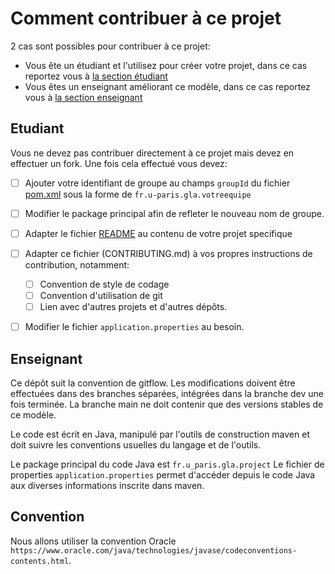 # Comment contribuer à ce projet
2 cas sont possibles pour contribuer à ce projet:
- Vous ête un étudiant et l'utilisez pour créer votre projet, dans ce cas reportez vous à [la section étudiant](#etudiant)
- Vous êtes un enseignant améliorant ce modèle, dans ce cas reportez vous à [la section enseignant](#enseignant)

## Etudiant

Vous ne devez pas contribuer directement à ce projet mais devez en effectuer un fork. Une fois cela effectué vous devez:
- [ ] Ajouter votre identifiant de groupe au champs `groupId` du fichier [pom.xml](pom.xml) sous la forme de `fr.u-paris.gla.votreequipe`
- [ ] Modifier le package principal afin de refleter le nouveau nom de groupe.
- [ ] Adapter le fichier [README](README.md) au contenu de votre projet specifique
- [ ] Adapter ce fichier (CONTRIBUTING.md) à vos propres instructions de contribution, notamment:
  - [ ] Convention de style de codage
  - [ ] Convention d'utilisation de git
  - [ ] Lien avec d'autres projets et d'autres dépôts.
- [ ] Modifier le fichier `application.properties` au besoin.


## Enseignant

Ce dépôt suit la convention de gitflow. Les modifications doivent être effectuées dans des branches séparées,
intégrées dans la branche dev une fois terminée.
La branche main ne doit contenir que des versions stables de ce modèle.

Le code est écrit en Java, manipulé par l'outils de construction maven et doit suivre les conventions usuelles du langage et de l'outils.

Le package principal du code Java est `fr.u_paris.gla.project`
Le fichier de properties `application.properties` permet d'accéder depuis le code Java aux diverses informations inscrite dans maven.

## Convention

Nous allons utiliser la convention Oracle `https://www.oracle.com/java/technologies/javase/codeconventions-contents.html`.